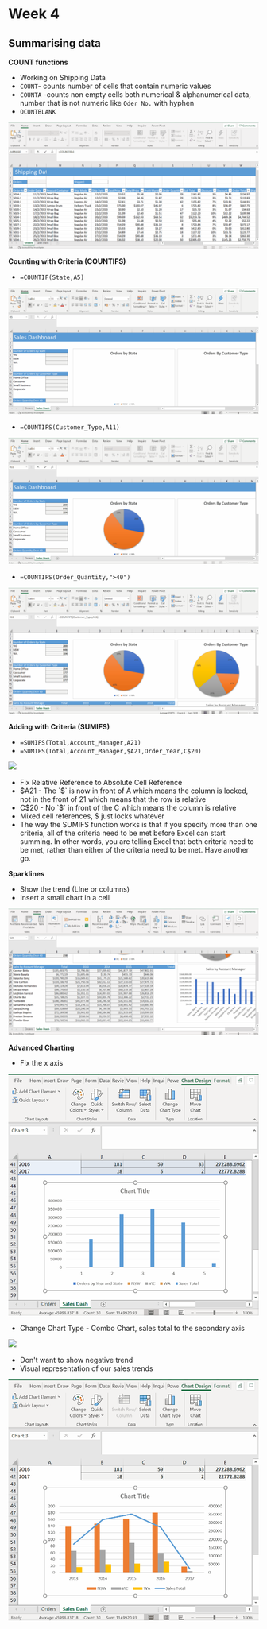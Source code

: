 # Week 4
## Summarising data

**COUNT functions**
* Working on Shipping Data
* `COUNT`- counts number of cells that contain numeric values
* `COUNTA` -counts non empty cells both numerical & alphanumerical data, number that is not numeric like `Oder No.` with hyphen
* `OCUNTBLANK`

![](screenshot/count.gif)

**Counting with Criteria (COUNTIFS)**
* `=COUNTIF(State,A5)`

![](screenshot/countif.gif)

* `=COUNTIFS(Customer_Type,A11)`

![](screenshot/countifs.gif)

* `=COUNTIFS(Order_Quantity,">40")`

![](screenshot/countifs-num.gif)

**Adding with Criteria (SUMIFS)**
* `=SUMIFS(Total,Account_Manager,A21)`
* `=SUMIFS(Total,Account_Manager,$A21,Order_Year,C$20)`

![](screenshot/sumifs.gif)

* Fix Relative Reference to Absolute Cell Reference
* $A21 - The `$` is now in front of A which means the column is locked, not in the front of 21 which means that the row is relative
* C$20 - No `$` in front of the C which means the column is relative
* Mixed cell references, $ just locks whatever
* The way the SUMIFS function works is that if you specify more than one criteria, all of the criteria need to be met before Excel can start summing. In other words, you are telling Excel that both criteria need to be met, rather than either of the criteria need to be met. Have another go.

**Sparklines**
* Show the trend (LIne or columns)
* Insert a small chart in a cell

![](screenshot/sparklines.gif)

**Advanced Charting**
* Fix the x axis

![](screenshot/advanced-charting-select-data.gif)

* Change Chart Type - Combo Chart, sales total to the secondary axis

![](screenshot/advanced-charting-change-chart-type.gif)

* Don't want to show negative trend
* Visual representation of our sales trends

![](screenshot/advanced-charting-sales-trends.gif)



